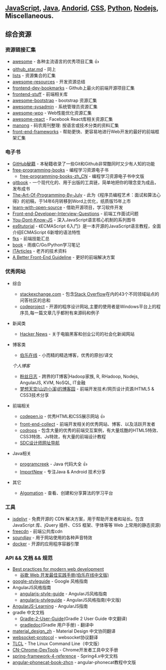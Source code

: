 ## [JavaScript](README.md), [Java](bookmark-java.md), [Andorid](bookmark-andorid.md), [CSS](bookmark-css.md), [Python](bookmark-pyton.md), [Nodejs](bookmark-nodejs.md), Miscellaneous.

## 综合资源

### 资源链接汇集
+ [awesome](https://github.com/sindresorhus/awesome) - 各种主流语言的优秀项目汇集 :+1:
+ [github_star.md](https://github.com/Tairy/Social-Networking-Analysis/blob/master/github/github_star.md) - 同上
+ [lists](https://github.com/jnv/lists) - 资源集合的汇集
+ [awesome-resources](https://github.com/lyfeyaj/awesome-resources) - 开发资源总结
+ [frontend-dev-bookmarks](https://github.com/dypsilon/frontend-dev-bookmarks) - Github上最火的前端开源项目汇集
+ [frontend-stuff](https://github.com/moklick/frontend-stuff) - 前端相关库
+ [awesome-bootstrap](https://github.com/therebelrobot/awesome-bootstrap) - bootstrap 资源汇集 
+ [awesome-sysadmin](https://github.com/kahun/awesome-sysadmin) - 系统管理员资源汇集
+ [awesome-wpo](https://github.com/davidsonfellipe/awesome-wpo) - Web性能优化资源汇集
+ [awesome-react](https://github.com/enaqx/awesome-react) - Facebook React库相关资源汇集
+ [manong](https://github.com/nemoTyrant/manong) - 码农周刊整理: 按语言或技术分类的资料汇集
+ [front-end-frameworks](https://github.com/usablica/front-end-frameworks/) - 帮助更快、更容易地进行Web开发的最好的前端框架汇集

### 电子书
+ [GitHub秘籍](https://github.com/tiimgreen/github-cheat-sheet/blob/master/README.zh-cn.md) - 本秘籍收录了一些Git和Github非常酷同时又少有人知的功能
+ [free-programming-books](https://github.com/vhf/free-programming-books) - 编程学习资源电子书
  + [free-programming-books-zh_CN](https://github.com/justjavac/free-programming-books-zh_CN) - 编程学习资源电子书中文版
+ [gitbook](https://www.gitbook.com/) - 一个现代化的、用于出版的工具链，简单地把你的理念变为成品，发布成书 
+ [The-Art-Of-Programming-By-July](https://github.com/julycoding/The-Art-Of-Programming-By-July) - 此为《程序员编程艺术：面试和算法心得》的初稿，于14年6月转移到Word上优化，纸质版15年上市
+ [learn-with-open-source](https://github.com/zhuangbiaowei/learn-with-open-source) - 借助开源项目，学习软件开发
+ [Front-end-Developer-Interview-Questions](https://github.com/h5bp/Front-end-Developer-Interview-Questions/tree/master/Translations/Chinese) - 前端工作面试问题
+ [You-Dont-Know-JS](https://github.com/getify/You-Dont-Know-JS) - 深入JavaScript语言核心机制的系列图书
+ [es6tutorial](https://github.com/ruanyf/es6tutorial) - 《ECMAScript 6入门》是一本开源的JavaScript语言教程，全面介绍ECMAScript 6新增的语法特性
+ [fks](https://github.com/JacksonTian/fks) - 前端技能汇总
+ [book](https://github.com/qyuhen/book) - 雨痕C/Go/Python学习笔记
+ [ITArticles](https://github.com/qiwsir/ITArticles) - 老齐的技术资料
+ [A Better Front-End Guideline](http://willhamlam.gitbooks.io/a_better_front-end_guideline/) - 更好的前端解决方案

### 优秀网站
+ 综合
  + [stackexchange.com](http://stackexchange.com/) - 包含[Stack Overflow](http://stackexchange.com/)在内的43个不同领域站点的问答社区的总和
  + [codeproject](http://www.codeproject.com/) - 开源的程序设计网站,主要的使用者是Windows平台上的程序员,每一篇文章几乎都附有来源码和例子
  
+ 新闻类
  + [Hacker News](https://news.ycombinator.com/) - 关于电脑黑客和创业公司的社会化新闻网站
  
+ 博客类  
  + [伯乐在线](http://blog.jobbole.com/) - 小而精的精选博客，优秀的原创/译文
  
  *个人博客*

  + [粉丝日志](http://blog.fens.me/) - 跨界的IT博客|Hadoop家族, R, RHadoop, Nodejs, AngularJS, KVM, NoSQL, IT金融
  + [梦想天空(山边小溪)的博客园](http://www.cnblogs.com/lhb25/) - 前端开发技术/网页设计资源/HTML5 & CSS3技术分享

+ 前端相关
  + [codepen.io](http://codepen.io/) - 优秀HTML和CSS展示网站 :+1:
  + [front-end-collect](https://github.com/foru17/front-end-collect) - 前端开发相关的优秀网站、博客、以及活跃开发者
  + [codrops](http://tympanus.net/codrops/) - 包含大量的优秀的前端交互案例，有大量炫酷的HTML5特效、CSS3特效、Js特效，有大量的前端设计教程
  + [SDC设计师网址导航](http://hao.uisdc.com/)
   
+ Java相关  
  + [programcreek](http://www.programcreek.com/) - Java 代码大全 :+1:
  + [ImportNew](http://www.importnew.com) - 专注Java & Android 技术分享
  
+ 其它
  + [Algomation](http://www.algomation.com/) - 查看、创建和分享算法的学习平台

### 工具
+ [jsdelivr](https://github.com/jsdelivr/jsdelivr) - 免费开源的 CDN 解决方案，用于帮助开发者和站长。包含 JavaScript 库、jQuery 插件、CSS 框架、字体等等 Web 上常用的静态资源)
+ [freecdn](http://www.freecdn.cn/) - 前端公共库cdn
+ [soundjay](http://www.soundjay.com) - 用于网站使用的各种声音特效
+ [docker](https://github.com/docker/docker) - 开源的应用程序容器引擎

### API && 文档 && 规范
+ [Best practices for modern web development](https://github.com/Google/WebFundamentals)
  + [谷歌 Web 开发最佳实践手册(伯乐在线中文版)](http://blog.jobbole.com/45574/)
+ [google-styleguide](https://github.com/darcyliu/google-styleguide) - Google 风格指南
+ AngularJS风格指南
  + [angularjs-style-guide](https://github.com/gocardless/angularjs-style-guide) - AngularJS风格指南
  + [angularjs-styleguide](https://github.com/johnpapa/angularjs-styleguide/blob/master/i18n/zh-CN.md) - AngularJS风格指南(中文版) 
+ [AngularJS-Learning](https://github.com/jmcunningham/AngularJS-Learning/blob/master/ZH-CN.md) - AngularJS指南
+ gradle 中文文档
  + [Gradle-2-User-Guide](https://github.com/waylau/Gradle-2-User-Guide)(Gradle 2 User Guide 中文翻译)
  + [gradledoc](https://github.com/pkaq/gradledoc)(Gradle 用户手册) - 翻译中
+ [material_design_zh](https://github.com/1sters/material_design_zh) - Material Design 中文协同翻译
+ [websocket-protocol](https://github.com/zhangkaitao/websocket-protocol) - websocket协议翻译
+ [TLCL](https://github.com/billie66/TLCL) - The Linux Command Line（中文版）
+ [CN-Chrome-DevTools](https://github.com/CN-Chrome-DevTools/CN-Chrome-DevTools) - Chrome开发者工具中文手册     
+ [spring-framework-4-reference](http://waylau.gitbooks.io/spring-framework-4-reference) - Spring4.x中文文档
+ [angular-phonecat-book-zhcn](http://xdsnet.gitbooks.io/angular-phonecat-book-zhcn/) - angular-phonecat教程中文版
